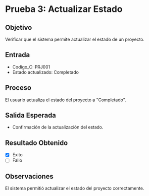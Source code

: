 # Prueba 3: Actualizar Estado

## Objetivo
Verificar que el sistema permite actualizar el estado de un proyecto.

## Entrada
- Codigo_C: PRJ001
- Estado actualizado: Completado

## Proceso
El usuario actualiza el estado del proyecto a "Completado".

## Salida Esperada
- Confirmación de la actualización del estado.

## Resultado Obtenido
- [X] Éxito
- [ ] Fallo

## Observaciones
El sistema permitió actualizar el estado del proyecto correctamente.
